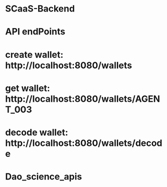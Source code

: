# SCaaS-Backend

# API endPoints
# create wallet: http://localhost:8080/wallets
# get wallet: http://localhost:8080/wallets/AGENT_003
# decode wallet: http://localhost:8080/wallets/decode
# Dao_science_apis

